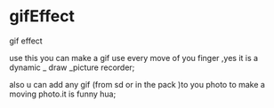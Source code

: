 # gifEffect
gif effect

use this you can make a gif use every move of you finger ,yes it is a dynamic _ draw _picture recorder;

also u can add any gif (from sd or in the pack )to you photo to make a moving photo.it is funny hua;
